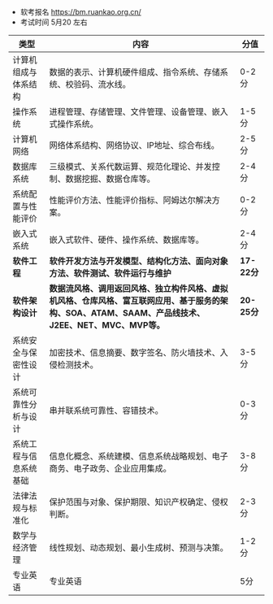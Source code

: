 
- 软考报名
  https://bm.ruankao.org.cn/
- 考试时间 5月20 左右

| 类型 | 内容                                                                                  | 分值 |
| ------------------ | -------------------------------------------------------------------------------------------- | ---------- |
| 计算机组成与体系结构         | 数据的表示、计算机硬件组成、指令系统、存储系统、校验码、流水线。                                                             | 0-2分  |
| 操作系统          | 进程管理、存储管理、文件管理、设备管理、嵌入式操作系统。                                                            | 1-5分       |
| 计算机网络         | 网络体系结构、网络协议、IP地址、综合布线。                                                                  | 2-5分       |
| 数据库系统         | 三级模式、关系代数运算、规范化理论、并发控制、数据挖掘、数据仓库等。                                                      | 2-4分       |
| 系统配置与性能评价     | 性能评价方法、性能评价指标、阿姆达尔解决方案。                                                                      | 0-2分       |
| 嵌入式系统         | 嵌入式软件、硬件、操作系统、数据库等。                                                                     | 2-4分       |
| **软件工程**       | **软件开发方法与开发模型、结构化方法、面向对象方法、软件测试、软件运行与维护**                                                | **17-22分** |
| **软件架构设计**     | **数据流风格、调用返回风格、独立构件风格、虚拟机风格、仓库风格、富互联网应用、基于服务的架构、SOA、ATAM、SAAM、产品线技术、J2EE、NET、MVC、MVP等。** | **20-25分** |
| 系统安全与保密性设计    | 加密技术、信息摘要、数字签名、防火墙技术、入侵检测技术。                                                            | 3-5分       |
| 系统可靠性分析与设计    | 串并联系统可靠性、容错技术。                                                                          | 0-3分       |
| 系统工程与信息系统基础   | 信息化概念、系统建模、信息系统战略规划、电子商务、电子政务、企业应用集成。                                                   | 3-8分       |
| 法律法规与标准化      | 保护范围与对象、保护期限、知识产权确定、侵权判断。                                                               | 2-3分       |
| 数学与经济管理       | 线性规划、动态规划、最小生成树、预测与决策。                                                                  | 1-2分       |
| 专业英语               | 专业英语                                                                                         | 5分         |
